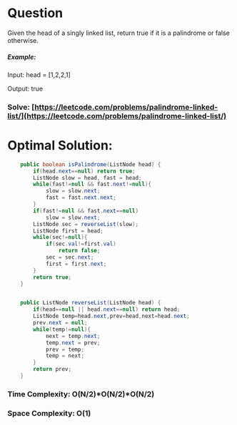 # Question

Given the head of a singly linked list, return true if it is a palindrome or false otherwise.



##### Example:

Input: head = [1,2,2,1]

Output: true



### Solve: [https://leetcode.com/problems/palindrome-linked-list/](https://leetcode.com/problems/palindrome-linked-list/)
   


# Optimal Solution:  


``` java
    public boolean isPalindrome(ListNode head) {
        if(head.next==null) return true;
        ListNode slow = head, fast = head;
        while(fast!=null && fast.next!=null){
            slow = slow.next;
            fast = fast.next.next;
        }
        if(fast!=null && fast.next==null)
            slow = slow.next;
        ListNode sec = reverseList(slow);
        ListNode first = head;
        while(sec!=null){
            if(sec.val!=first.val)
                return false;
            sec = sec.next;
            first = first.next;
        }
        return true;
    }


    public ListNode reverseList(ListNode head) {
        if(head==null || head.next==null) return head;
        ListNode temp=head.next,prev=head,next=head.next;
        prev.next = null;
        while(temp!=null){
            next = temp.next;
            temp.next = prev;
            prev = temp;
            temp = next;
        }
        return prev;
    }
```
### Time Complexity: O(N/2)*O(N/2)*O(N/2)  
### Space Complexity: O(1)